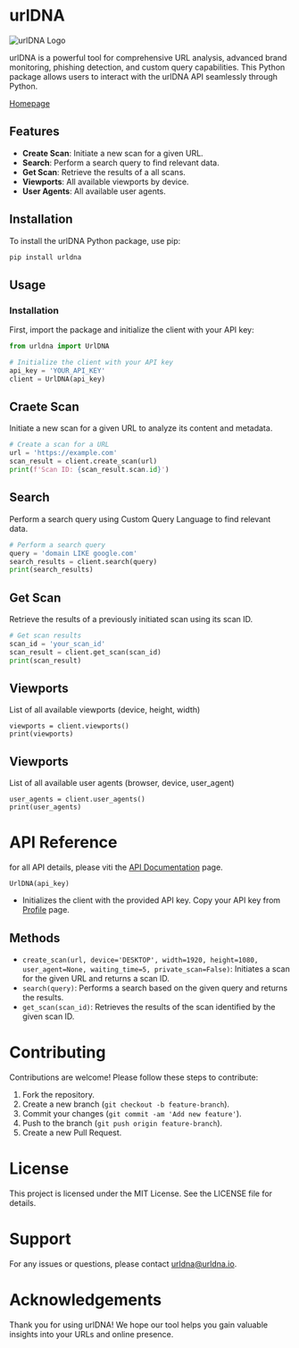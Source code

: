 # urlDNA

![urlDNA Logo](https://urldna.io/assets/images/urldna_green.png)

urlDNA is a powerful tool for comprehensive URL analysis, advanced brand monitoring, phishing detection, and custom query capabilities. This Python package allows users to interact with the urlDNA API seamlessly through Python.

[Homepage](https://urldna.io/)

## Features

- **Create Scan**: Initiate a new scan for a given URL.
- **Search**: Perform a search query to find relevant data.
- **Get Scan**: Retrieve the results of a all scans.
- **Viewports**: All available viewports by device.
- **User Agents**: All available user agents.

## Installation

To install the urlDNA Python package, use pip:

```bash
pip install urldna
```

## Usage
### Installation
First, import the package and initialize the client with your API key:

```python
from urldna import UrlDNA

# Initialize the client with your API key
api_key = 'YOUR_API_KEY'
client = UrlDNA(api_key)
```

## Craete Scan
Initiate a new scan for a given URL to analyze its content and metadata.

```python
# Create a scan for a URL
url = 'https://example.com'
scan_result = client.create_scan(url)
print(f'Scan ID: {scan_result.scan.id}')
```

## Search
Perform a search query using Custom Query Language to find relevant data.

```python
# Perform a search query
query = 'domain LIKE google.com'
search_results = client.search(query)
print(search_results)
```

## Get Scan
Retrieve the results of a previously initiated scan using its scan ID.

```python
# Get scan results
scan_id = 'your_scan_id'
scan_result = client.get_scan(scan_id)
print(scan_result)
```

## Viewports
List of all available viewports (device, height, width)

```python'
viewports = client.viewports()
print(viewports)
```

## Viewports
List of all available user agents (browser, device, user_agent)

```python'
user_agents = client.user_agents()
print(user_agents)
```

# API Reference

for all API details, please viti the [API Documentation](https://urldna.io/api) page.

`UrlDNA(api_key)`
- Initializes the client with the provided API key. Copy your API key from [Profile](https://urldna.io/profile) page.

## Methods
- `create_scan(url, device='DESKTOP', width=1920, height=1080, user_agent=None, waiting_time=5, private_scan=False)`: Initiates a scan for the given URL and returns a scan ID.
- `search(query)`: Performs a search based on the given query and returns the results.
- `get_scan(scan_id)`: Retrieves the results of the scan identified by the given scan ID.

# Contributing
Contributions are welcome! Please follow these steps to contribute:

1. Fork the repository.
2. Create a new branch (`git checkout -b feature-branch`).
3. Commit your changes (`git commit -am 'Add new feature'`).
4. Push to the branch (`git push origin feature-branch`).
5. Create a new Pull Request.

# License
This project is licensed under the MIT License. See the LICENSE file for details.

# Support
For any issues or questions, please contact [urldna@urldna.io](mailto:urldna@urldna.io).

# Acknowledgements
Thank you for using urlDNA! We hope our tool helps you gain valuable insights into your URLs and online presence.
